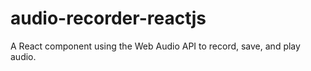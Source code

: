 # audio-recorder-reactjs
A React component using the Web Audio API to record, save, and play audio.
